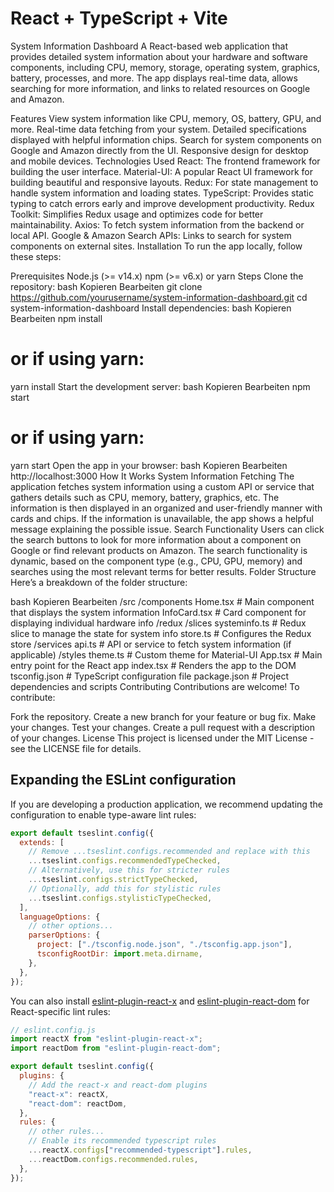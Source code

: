 # React + TypeScript + Vite

System Information Dashboard
A React-based web application that provides detailed system information about your hardware and software components, including CPU, memory, storage, operating system, graphics, battery, processes, and more. The app displays real-time data, allows searching for more information, and links to related resources on Google and Amazon.

Features
View system information like CPU, memory, OS, battery, GPU, and more.
Real-time data fetching from your system.
Detailed specifications displayed with helpful information chips.
Search for system components on Google and Amazon directly from the UI.
Responsive design for desktop and mobile devices.
Technologies Used
React: The frontend framework for building the user interface.
Material-UI: A popular React UI framework for building beautiful and responsive layouts.
Redux: For state management to handle system information and loading states.
TypeScript: Provides static typing to catch errors early and improve development productivity.
Redux Toolkit: Simplifies Redux usage and optimizes code for better maintainability.
Axios: To fetch system information from the backend or local API.
Google & Amazon Search APIs: Links to search for system components on external sites.
Installation
To run the app locally, follow these steps:

Prerequisites
Node.js (>= v14.x)
npm (>= v6.x) or yarn
Steps
Clone the repository:
bash
Kopieren
Bearbeiten
git clone https://github.com/yourusername/system-information-dashboard.git
cd system-information-dashboard
Install dependencies:
bash
Kopieren
Bearbeiten
npm install

# or if using yarn:

yarn install
Start the development server:
bash
Kopieren
Bearbeiten
npm start

# or if using yarn:

yarn start
Open the app in your browser:
bash
Kopieren
Bearbeiten
http://localhost:3000
How It Works
System Information Fetching
The application fetches system information using a custom API or service that gathers details such as CPU, memory, battery, graphics, etc.
The information is then displayed in an organized and user-friendly manner with cards and chips.
If the information is unavailable, the app shows a helpful message explaining the possible issue.
Search Functionality
Users can click the search buttons to look for more information about a component on Google or find relevant products on Amazon.
The search functionality is dynamic, based on the component type (e.g., CPU, GPU, memory) and searches using the most relevant terms for better results.
Folder Structure
Here’s a breakdown of the folder structure:

bash
Kopieren
Bearbeiten
/src
/components
Home.tsx # Main component that displays the system information
InfoCard.tsx # Card component for displaying individual hardware info
/redux
/slices
systeminfo.ts # Redux slice to manage the state for system info
store.ts # Configures the Redux store
/services
api.ts # API or service to fetch system information (if applicable)
/styles
theme.ts # Custom theme for Material-UI
App.tsx # Main entry point for the React app
index.tsx # Renders the app to the DOM
tsconfig.json # TypeScript configuration file
package.json # Project dependencies and scripts
Contributing
Contributions are welcome! To contribute:

Fork the repository.
Create a new branch for your feature or bug fix.
Make your changes.
Test your changes.
Create a pull request with a description of your changes.
License
This project is licensed under the MIT License - see the LICENSE file for details.

## Expanding the ESLint configuration

If you are developing a production application, we recommend updating the configuration to enable type-aware lint rules:

```js
export default tseslint.config({
  extends: [
    // Remove ...tseslint.configs.recommended and replace with this
    ...tseslint.configs.recommendedTypeChecked,
    // Alternatively, use this for stricter rules
    ...tseslint.configs.strictTypeChecked,
    // Optionally, add this for stylistic rules
    ...tseslint.configs.stylisticTypeChecked,
  ],
  languageOptions: {
    // other options...
    parserOptions: {
      project: ["./tsconfig.node.json", "./tsconfig.app.json"],
      tsconfigRootDir: import.meta.dirname,
    },
  },
});
```

You can also install [eslint-plugin-react-x](https://github.com/Rel1cx/eslint-react/tree/main/packages/plugins/eslint-plugin-react-x) and [eslint-plugin-react-dom](https://github.com/Rel1cx/eslint-react/tree/main/packages/plugins/eslint-plugin-react-dom) for React-specific lint rules:

```js
// eslint.config.js
import reactX from "eslint-plugin-react-x";
import reactDom from "eslint-plugin-react-dom";

export default tseslint.config({
  plugins: {
    // Add the react-x and react-dom plugins
    "react-x": reactX,
    "react-dom": reactDom,
  },
  rules: {
    // other rules...
    // Enable its recommended typescript rules
    ...reactX.configs["recommended-typescript"].rules,
    ...reactDom.configs.recommended.rules,
  },
});
```
